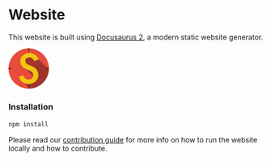 # Website

This website is built using [Docusaurus 2](https://v2.docusaurus.io/), a modern static website generator.

<img src="static/images/stryker.svg" width="80">

### Installation

```bash
npm install
```

Please read our [contribution guide](https://github.com/stryker-mutator/stryker-mutator.github.io/blob/master/CONTRIBUTING.md) for more info on how to run the website locally and how to contribute.
